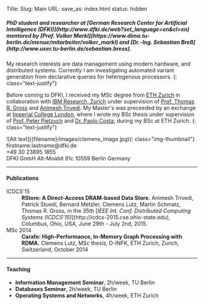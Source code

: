 Title:
Slug: Main
URL:
save_as: index.html
status: hidden

<div markdown=1 class="row">
<div class="col-sm-8">
<h5>
PhD student and researcher at
[German Research Center for Artificial Intelligence (DFKI)](http://www.dfki.de/web?set_language=en&cl=en)
mentored by
[Prof. Volker Markl](https://www.dima.tu-berlin.de/menue/mitarbeiter/volker_markl)
and
[Dr.-Ing. Sebastian Breß](http://www.user.tu-berlin.de/sebastian.bress).
</h5>

My research interests are data management using modern hardware,
and distributed systems.
Currently I am investigating automated variant generation from declarative queries for heterogenous processors.
{: class="text-justify"}

Before coming to DFKI,
I received my MSc degree from
[ETH Zurich](https://www.ethz.ch)
in collaboration with
[IBM Research, Zurich](https://www.research.ibm.com/labs/zurich)
under supervision of
[Prof. Thomas R. Gross](http://www.lst.inf.ethz.ch/people/trg.html)
and
[Animesh Trivedi](http://researcher.watson.ibm.com/researcher/view.php?person=zurich-atr).
My Master's was preceeded by an exchange at
[Imperial College London](https://www.imperial.ac.uk),
where I wrote my BSc thesis under supervision of
[Prof. Peter Pietzuch](https://www.doc.ic.ac.uk/~prp)
and
[Dr. Paolo Costa](https://research.microsoft.com/en-us/um/people/pcosta),
during my BSc at ETH Zurich.
{: class="text-justify"}
</div>
<div markdown=1 class="col-sm-3">
![Alt text]({filename}/images/clemens_image.jpg){: class="img-thumbnail"}
</div>
<div markdown=1 class="col-sm-4">
<div class="row">
<div class="col-sm-2">
<span class="fa fa-envelope"></span>
</div>
<div class="col-sm-10">
firstname.lastname@dfki.de
</div>
</div>
<div class="row">
<div class="col-sm-2">
<span class="fa fa-phone"></span>
</div>
<div class="col-sm-10">
+49 30 23895 1855
</div>
</div>
<div class="row">
<div class="col-sm-2">
<span class="fa fa-map-marker"></span>
</div>
<div class="col-sm-10">
DFKI GmbH  
Alt-Moabit 91c  
10559 Berlin  
Germany  
</div>
</div>
</div>
</div>
<div markdown=1 class="row">
<div class="col-sm-12">

***
#### Publications

<dl markdown=1 class="dl-horizontal">
<dt>
<span class="label label-primary">ICDCS'15</span><br />
<a href="http://ieeexplore.ieee.org/xpl/articleDetails.jsp?arnumber=7164952"><i class="fa fa-external-link"></i></a>
</dt>
<dd>
<strong>RStore: A Direct-Access DRAM-based Data Store.</strong>
Animesh Trivedi, Patrick Stuedi, Bernard Metzler, Clemens Lutz, Martin Schmatz, Thomas R. Gross, in the 35th [<em>IEEE Int. Conf. Distributed Computing Systems (ICDCS'15)</em>](http://icdcs-2015.cse.ohio-state.edu), Columbus, Ohio, USA, June 29th - July 2nd, 2015.
</dd>

<dt>
<span class="label label-primary">MSc 2014</span><br />
<a href="pdfs/clemens_lutz_msc_thesis.pdf"><i class="fa fa-file-pdf-o"></i></a>
</dt>
<dd>
<strong>Carafe: High-Performance, In-Memory Graph Processing with RDMA.</strong>
Clemens Lutz, MSc thesis, D-INFK, ETH Zurich, Zurich, Switzerland, October 2014
</dd>
</dl>

***
#### Teaching

- **Information Management Seminar**, 2h/week, TU Berlin
- **Databases Seminar**, 2h/week, TU Berlin
- **Operating Systems and Networks**, 4h/week, ETH Zurich

</div>
</div>
